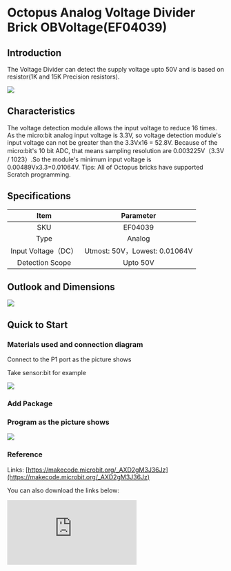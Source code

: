 ﻿# Octopus Analog Voltage Divider Brick OBVoltage(EF04039)

## Introduction

The Voltage Divider can detect the supply voltage upto 50V and  is based on resistor(1K and 15K Precision resistors).

 ![](https://wiki-media-ef.oss-cn-hongkong.aliyuncs.com/i18n/en/docusaurus-plugin-content-docs/current/microbit/sensor/octopus-sensors/sensor/images/fl6I2w5.jpg)



## Characteristics

 The voltage detection module allows the input voltage to reduce 16 times. As the micro:bit analog input voltage is 3.3V, so voltage detection module's input voltage can not be greater than the 3.3Vx16 = 52.8V. Because of the micro:bit's 10 bit ADC, that means sampling resolution are 0.003225V（3.3V / 1023）.So the module's minimum input voltage is 0.00489Vx3.3=0.01064V.
 Tips: All of Octopus bricks have supported Scratch programming.

## Specifications


Item | Parameter
:-: | :-:
SKU|EF04039
Type|Analog
Input Voltage（DC）|Utmost: 50V，Lowest: 0.01064V
Detection Scope|Upto 50V

## Outlook and Dimensions

 ![](https://wiki-media-ef.oss-cn-hongkong.aliyuncs.com/i18n/en/docusaurus-plugin-content-docs/current/microbit/sensor/octopus-sensors/sensor/images/doEjdcR.png)

## Quick to Start

### Materials used and connection diagram

 Connect to the P1 port as the picture shows

  Take sensor:bit for example

 ![](https://wiki-media-ef.oss-cn-hongkong.aliyuncs.com/i18n/en/docusaurus-plugin-content-docs/current/microbit/sensor/octopus-sensors/sensor/images/fcHzFyT.png)

### Add Package

### Program as the picture shows

 ![](https://wiki-media-ef.oss-cn-hongkong.aliyuncs.com/i18n/en/docusaurus-plugin-content-docs/current/microbit/sensor/octopus-sensors/sensor/images/6DO11mU.png)

### Reference
Links: [https://makecode.microbit.org/_AXD2gM3J36Jz](https://makecode.microbit.org/_AXD2gM3J36Jz)

You can also download the links below:


<div
    style={{
        position: 'relative',
        paddingBottom: '60%',
        overflow: 'hidden',
    }}
>
    <iframe
        src="https://makecode.microbit.org/_AXD2gM3J36Jz"
        frameborder="0"
        sandbox="allow-popups allow-forms allow-scripts allow-same-origin"
        style={{
            position: 'absolute',
            width: '100%',
            height: '100%',
        }}
    />
</div>


### Result
 The current voltage is showing on the micro:bit.

## Relevant Cases


## Technique Files
